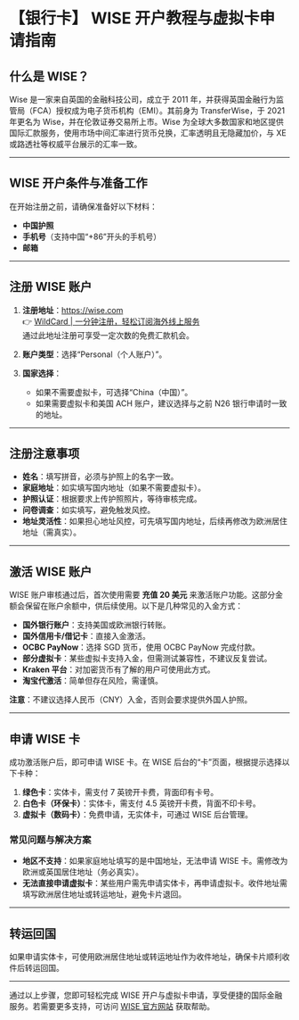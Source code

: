 # 【银行卡】 WISE 开户教程与虚拟卡申请指南

## 什么是 WISE？

Wise 是一家来自英国的金融科技公司，成立于 2011 年，并获得英国金融行为监管局（FCA）授权成为电子货币机构（EMI）。其前身为 TransferWise，于 2021 年更名为 Wise，并在伦敦证券交易所上市。Wise 为全球大多数国家和地区提供国际汇款服务，使用市场中间汇率进行货币兑换，汇率透明且无隐藏加价，与 XE 或路透社等权威平台展示的汇率一致。

---

## WISE 开户条件与准备工作

在开始注册之前，请确保准备好以下材料：

- **中国护照**  
- **手机号**（支持中国“+86”开头的手机号）  
- **邮箱**  

---

## 注册 WISE 账户

1. **注册地址**：https://wise.com  
   👉 [WildCard | 一分钟注册，轻松订阅海外线上服务](https://bbtdd.com/WildCard)  
   通过此地址注册可享受一定次数的免费汇款机会。

2. **账户类型**：选择“Personal（个人账户）”。  
3. **国家选择**：  
   - 如果不需要虚拟卡，可选择“China（中国）”。  
   - 如果需要虚拟卡和美国 ACH 账户，建议选择与之前 N26 银行申请时一致的地址。  

---

## 注册注意事项

- **姓名**：填写拼音，必须与护照上的名字一致。  
- **家庭地址**：如实填写国内地址（如果不需要虚拟卡）。  
- **护照认证**：根据要求上传护照照片，等待审核完成。  
- **问卷调查**：如实填写，避免触发风控。  
- **地址灵活性**：如果担心地址风控，可先填写国内地址，后续再修改为欧洲居住地址（需真实）。  

---

## 激活 WISE 账户

WISE 账户审核通过后，首次使用需要 **充值 20 美元** 来激活账户功能。这部分金额会保留在账户余额中，供后续使用。以下是几种常见的入金方式：

- **国外银行账户**：支持美国或欧洲银行转账。  
- **国外信用卡/借记卡**：直接入金激活。  
- **OCBC PayNow**：选择 SGD 货币，使用 OCBC PayNow 完成付款。  
- **部分虚拟卡**：某些虚拟卡支持入金，但需测试兼容性，不建议反复尝试。  
- **Kraken 平台**：对加密货币有了解的用户可使用此方式。  
- **淘宝代激活**：简单但存在风险，需谨慎。  

**注意**：不建议选择人民币（CNY）入金，否则会要求提供外国人护照。  

---

## 申请 WISE 卡

成功激活账户后，即可申请 WISE 卡。在 WISE 后台的“卡”页面，根据提示选择以下卡种：

1. **绿色卡**：实体卡，需支付 7 英镑开卡费，背面印有卡号。  
2. **白色卡（环保卡）**：实体卡，需支付 4.5 英镑开卡费，背面不印卡号。  
3. **虚拟卡（数码卡）**：免费申请，无实体卡，可通过 WISE 后台管理。  

### 常见问题与解决方案

- **地区不支持**：如果家庭地址填写的是中国地址，无法申请 WISE 卡。需修改为欧洲或英国居住地址（务必真实）。  
- **无法直接申请虚拟卡**：某些用户需先申请实体卡，再申请虚拟卡。收件地址需填写欧洲居住地址或转运地址，避免卡片退回。  

---

## 转运回国

如果申请实体卡，可使用欧洲居住地址或转运地址作为收件地址，确保卡片顺利收件后转运回国。  

---

通过以上步骤，您即可轻松完成 WISE 开户与虚拟卡申请，享受便捷的国际金融服务。若需要更多支持，可访问 [WISE 官方网站](https://wise.com) 获取帮助。